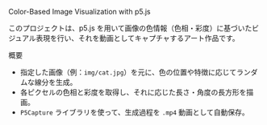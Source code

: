 Color-Based Image Visualization with p5.js

このプロジェクトは、p5.js を用いて画像の色情報（色相・彩度）に基づいたビジュアル表現を行い、それを動画としてキャプチャするアート作品です。

概要

- 指定した画像（例：`img/cat.jpg`）を元に、色の位置や特徴に応じてランダムな線分を生成。
- 各ピクセルの色相と彩度を取得し、それに応じた長さ・角度の長方形を描画。
- `P5Capture` ライブラリを使って、生成過程を `.mp4` 動画として自動保存。
